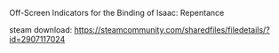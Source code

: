 Off-Screen Indicators for the Binding of Isaac: Repentance

steam download: https://steamcommunity.com/sharedfiles/filedetails/?id=2907117024
